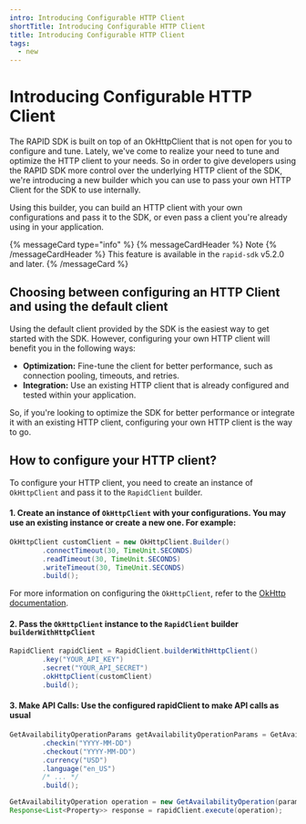 ```yaml
---
intro: Introducing Configurable HTTP Client
shortTitle: Introducing Configurable HTTP Client
title: Introducing Configurable HTTP Client
tags:
  - new
---
```


# Introducing Configurable HTTP Client

The RAPID SDK is built on top of an OkHttpClient that is not open for you to configure and tune. Lately, we've come to
realize your need to tune and optimize the HTTP client to your needs. So in order to give developers using the RAPID SDK
more control over the underlying HTTP client of the SDK, we're introducing a new builder which you can use to pass your
own HTTP Client for the SDK to use internally.

Using this builder, you can build an HTTP client with your own configurations and pass it to the SDK, or even pass a
client you're already using in your application.

{% messageCard type="info" %}
{% messageCardHeader %}
Note
{% /messageCardHeader %}
This feature is available in the `rapid-sdk` v5.2.0 and later.
{% /messageCard %}

## Choosing between configuring an HTTP Client and using the default client

Using the default client provided by the SDK is the easiest way to get started with the SDK. However, configuring your
own HTTP client will benefit you in the following ways:

- **Optimization:** Fine-tune the client for better performance, such as connection pooling, timeouts, and retries.
- **Integration:** Use an existing HTTP client that is already configured and tested within your application.

So, if you're looking to optimize the SDK for better performance or integrate it with an existing HTTP client, configuring
your own HTTP client is the way to go.

## How to configure your HTTP client?

To configure your HTTP client, you need to create an instance of `OkHttpClient` and pass it to the `RapidClient` builder.

#### 1. Create an instance of `OkHttpClient` with your configurations. You may use an existing instance or create a new one. For example:
```java
OkHttpClient customClient = new OkHttpClient.Builder()
        .connectTimeout(30, TimeUnit.SECONDS)
        .readTimeout(30, TimeUnit.SECONDS)
        .writeTimeout(30, TimeUnit.SECONDS)
        .build();
```
For more information on configuring the `OkHttpClient`, refer to the [OkHttp documentation](https://square.github.io/okhttp/).

#### 2. Pass the `OkHttpClient` instance to the `RapidClient` builder `builderWithHttpClient`
```java
RapidClient rapidClient = RapidClient.builderWithHttpClient()
        .key("YOUR_API_KEY")
        .secret("YOUR_API_SECRET")
        .okHttpClient(customClient)
        .build();
```

#### 3. Make API Calls: Use the configured rapidClient to make API calls as usual
```java
GetAvailabilityOperationParams getAvailabilityOperationParams = GetAvailabilityOperationParams.builder()
        .checkin("YYYY-MM-DD")
        .checkout("YYYY-MM-DD")
        .currency("USD")
        .language("en_US")
        /* ... */
        .build();

GetAvailabilityOperation operation = new GetAvailabilityOperation(params);
Response<List<Property>> response = rapidClient.execute(operation);
```
